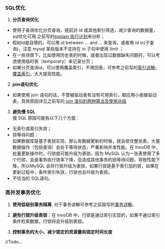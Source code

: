 ### SQL优化
1. **分页查询优化**
* 使用子查询优化分页查询，提前对 id 或其他索引筛选，减少查询的数据量，sql优化可用 之前写的[explain 执行计划](https://github.com/islongfei/Blog/blob/master/mysql/SQL%E6%89%A7%E8%A1%8C%E8%AE%A1%E5%88%92%E5%88%86%E6%9E%90.md)来分析；
* 假如id是自增的，可以用 id between ... and ... 来查询，或者用 id in(子查询)，注意 mysql 某些版本不支持在 in 子句中使用 limit ；
* 在一些场景下，比如使用历史表的时候，或者出现过数据缺失问题时，可以考虑使用临时表（temporary）来记录分页；
* 如果分页查询id，可以使用覆盖索引，不用回表，可参考之前写的[索引详解-覆盖索引](https://github.com/islongfei/Blog/blob/master/mysql/%E7%B4%A2%E5%BC%95.md)，大大提高性能。

2. **join语句优化**
* 如果使用 join 语句的话，不管被驱动表有没有可用索引，都应用小表做驱动表，具体原因详见之前写的[ join 语句的两种算法及使用总结](https://github.com/islongfei/Blog/blob/master/mysql/join%20%E8%AF%AD%E5%8F%A5%E7%9A%84%E4%B8%A4%E7%A7%8D%E7%AE%97%E6%B3%95.md)

3. **避免慢 SQL**    
慢 SQL 原因可能有以下几个方面：  
* 无索引或索引失效；  
* 锁等待问题：  
如果数据库是基于表锁实现，那么有数据更新的时候，就会锁住整张表，大量数据操作（包括查询）会处于等待状态，严重影响并发性能。在 InnoDB 中，
批量更新操作时，行锁就可能升级为表锁。因为 MySQL 认为一张表使用了多个行锁，会是事务执行效率下降，会造成其他事务的锁等待问题，导致性能下降，所以MySQL
会将行锁升级为表锁，如果行锁是基于索引加的锁，如果在更新过程中，条件索引失效，行锁也会升级为表锁。
* 不恰当的 SQL语句。


### 高并发事务优化  

1. **使用低级别事务隔离**: 对于事务讲解可参考之前我写的[事务详解](https://github.com/islongfei/Blog/blob/master/mysql/%E4%BA%8B%E5%8A%A1.md)。  

2. **避免行锁升级表锁**：在 InnoDB 中，行锁是通过索引实现的，如果不通过索引条件检索数据，行锁将会升级到表锁。  

3. **控制事务的大小，减少锁定的资源量和锁定时间长度**







//Todo...

